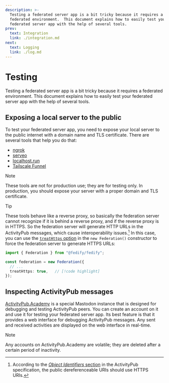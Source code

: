 ```yaml
---
description: >-
  Testing a federated server app is a bit tricky because it requires a
  federated environment.  This document explains how to easily test your
  federated server app with the help of several tools.
prev:
  text: Integration
  link: ./integration.md
next:
  text: Logging
  link: ./log.md
---
```


Testing
=======

Testing a federated server app is a bit tricky because it requires a federated
environment.  This document explains how to easily test your federated server
app with the help of several tools.


Exposing a local server to the public
-------------------------------------

To test your federated server app, you need to expose your local server to the
public internet with a domain name and TLS certificate.  There are several tools
that help you do that:

 -  [ngrok](https://ngrok.com/)
 -  [serveo](https://serveo.net/)
 -  [localhost.run](https://localhost.run/)
 -  [Tailscale Funnel](https://tailscale.com/kb/1223/funnel)

> [!NOTE]
> These tools are not for production use; they are for testing only.
> In production, you should expose your server with a proper domain and TLS
> certificate.

> [!TIP]
> These tools behave like a reverse proxy, so basically the federation server
> cannot recognize if it is behind a reverse proxy, and if the reverse proxy
> is in HTTPS.  So the federation server will generate HTTP URLs in the
> ActivityPub messages, which cause interoperability issues.[^1]  In this case,
> you can use the [`treatHttps` option](./federation.md#treathttps) in
> the `new Federation()` constructor to force the federation server to generate
> HTTPS URLs:
>
> ~~~~ typescript
> import { Federation } from "@fedify/fedify";
>
> const federation = new Federation({
>   // ...
>   treatHttps: true,   // [!code highlight]
> });
> ~~~~


[^1]: According to the [*Object Identifiers* section][1] in the ActivityPub
      specification, the public dereferenceable URIs should use HTTPS URIs.

[1]: https://www.w3.org/TR/activitypub/#obj-id

<!-- cSpell: ignore serveo tailscale -->


Inspecting ActivityPub messages
-------------------------------

[ActivityPub.Academy] is a special Mastodon instance that is designed for
debugging and testing ActivityPub peers.  You can create an account on it and
use it for testing your federated server app.  Its best feature is that it
provides a web interface for debugging ActivityPub messages.  Any sent and
received activities are displayed on the web interface in real-time.

> [!NOTE]
> Any accounts on ActivityPub.Academy are volatile; they are deleted after a
> certain period of inactivity.

[ActivityPub.Academy]: https://activitypub.academy/
